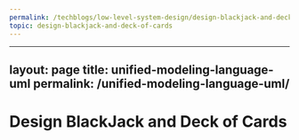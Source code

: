 ```yaml
---
permalink: /techblogs/low-level-system-design/design-blackjack-and-deck-of-cards
topic: design-blackjack-and-deck-of-cards
---
```

---
layout: page
title: unified-modeling-language-uml
permalink: /unified-modeling-language-uml/
---

# Design BlackJack and Deck of Cards

